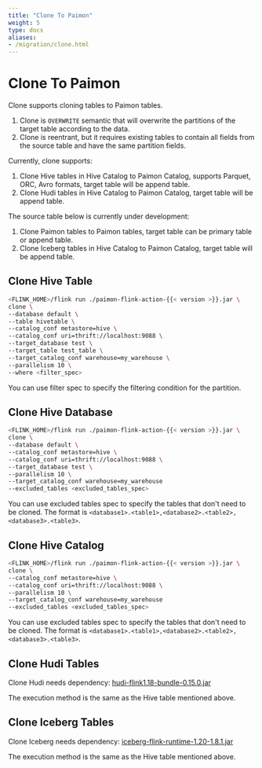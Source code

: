 ```yaml
---
title: "Clone To Paimon"
weight: 5
type: docs
aliases:
- /migration/clone.html
---
```

<!--
Licensed to the Apache Software Foundation (ASF) under one
or more contributor license agreements.  See the NOTICE file
distributed with this work for additional information
regarding copyright ownership.  The ASF licenses this file
to you under the Apache License, Version 2.0 (the
"License"); you may not use this file except in compliance
with the License.  You may obtain a copy of the License at

  http://www.apache.org/licenses/LICENSE-2.0

Unless required by applicable law or agreed to in writing,
software distributed under the License is distributed on an
"AS IS" BASIS, WITHOUT WARRANTIES OR CONDITIONS OF ANY
KIND, either express or implied.  See the License for the
specific language governing permissions and limitations
under the License.
-->

# Clone To Paimon

Clone supports cloning tables to Paimon tables.

1. Clone is `OVERWRITE` semantic that will overwrite the partitions of the target table according to the data.
2. Clone is reentrant, but it requires existing tables to contain all fields from the source table and have the
   same partition fields.

Currently, clone supports:
1. Clone Hive tables in Hive Catalog to Paimon Catalog, supports Parquet, ORC, Avro formats, target table will
   be append table.
2. Clone Hudi tables in Hive Catalog to Paimon Catalog, target table will be append table.

The source table below is currently under development:
1. Clone Paimon tables to Paimon tables, target table can be primary table or append table.
2. Clone Iceberg tables in Hive Catalog to Paimon Catalog, target table will be append table.

## Clone Hive Table

```bash
<FLINK_HOME>/flink run ./paimon-flink-action-{{< version >}}.jar \
clone \
--database default \
--table hivetable \
--catalog_conf metastore=hive \
--catalog_conf uri=thrift://localhost:9088 \
--target_database test \
--target_table test_table \
--target_catalog_conf warehouse=my_warehouse \
--parallelism 10 \
--where <filter_spec>
```

You can use filter spec to specify the filtering condition for the partition.

## Clone Hive Database

```bash
<FLINK_HOME>/flink run ./paimon-flink-action-{{< version >}}.jar \
clone \
--database default \
--catalog_conf metastore=hive \
--catalog_conf uri=thrift://localhost:9088 \
--target_database test \
--parallelism 10 \
--target_catalog_conf warehouse=my_warehouse
--excluded_tables <excluded_tables_spec>
```
You can use excluded tables spec to specify the tables that don't need to be cloned. The format is `<database1>.<table1>,<database2>.<table2>,<database3>.<table3>`.

## Clone Hive Catalog

```bash
<FLINK_HOME>/flink run ./paimon-flink-action-{{< version >}}.jar \
clone \
--catalog_conf metastore=hive \
--catalog_conf uri=thrift://localhost:9088 \
--parallelism 10 \
--target_catalog_conf warehouse=my_warehouse
--excluded_tables <excluded_tables_spec>
```
You can use excluded tables spec to specify the tables that don't need to be cloned. The format is `<database1>.<table1>,<database2>.<table2>,<database3>.<table3>`.


## Clone Hudi Tables

Clone Hudi needs dependency: [hudi-flink1.18-bundle-0.15.0.jar](https://repo1.maven.org/maven2/org/apache/hudi/hudi-flink1.18-bundle/0.15.0/hudi-flink1.18-bundle-0.15.0.jar)

The execution method is the same as the Hive table mentioned above.

## Clone Iceberg Tables

Clone Iceberg needs dependency: [iceberg-flink-runtime-1.20-1.8.1.jar](https://repo1.maven.org/maven2/org/apache/iceberg/iceberg-flink-runtime-1.20/1.8.1/iceberg-flink-runtime-1.20-1.8.1.jar)

The execution method is the same as the Hive table mentioned above.
